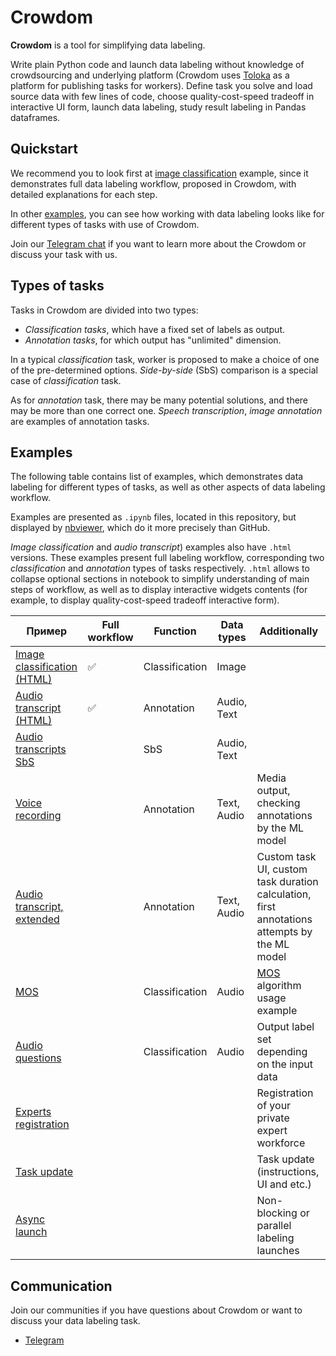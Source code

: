 # Crowdom

__Crowdom__ is a tool for simplifying data labeling.

Write plain Python code and launch data labeling without knowledge of crowdsourcing and underlying platform
(Crowdom uses [Toloka](https://toloka.ai) as a platform for publishing tasks for workers). Define task you solve and
load source data with few lines of code, choose quality-cost-speed tradeoff in interactive UI form, launch data
labeling, study result labeling in Pandas dataframes.

## Quickstart

We recommend you to look first at [image classification](https://nbviewer.org/github/futujaos/crowdom/blob/master/examples/image_classification/image_classification.html)
example, since it demonstrates full data labeling workflow, proposed in Crowdom, with detailed explanations for each step.

In other [examples](#Examples), you can see how working with data labeling looks like for different types of tasks with
use of Crowdom.

Join our [Telegram chat](https://t.me/+axHOcdjbaFwzYzAy) if you want to learn more about the Crowdom or discuss your
task with us.

## Types of tasks

Tasks in Crowdom are divided into two types:
- _Classification tasks_, which have a fixed set of labels as output.
- _Annotation tasks_, for which output has "unlimited" dimension.

In a typical _classification_ task, worker is proposed to make a choice of one of the pre-determined options.
_Side-by-side_ (SbS) comparison is a special case of _classification_ task.

As for _annotation_ task, there may be many potential solutions, and there may be more than one correct one.
_Speech transcription_, _image annotation_ are examples of annotation tasks.

## Examples

The following table contains list of examples, which demonstrates data labeling for different types of tasks, as well
as other aspects of data labeling workflow.

Examples are presented as `.ipynb` files, located in this repository, but displayed by [nbviewer](https://nbviewer.org/github/futujaos/crowdom/tree/master/examples/),
which do it more precisely than GitHub.

_Image classification_ and _audio transcript_) examples also have `.html` versions. These examples present full
labeling workflow, corresponding two _classification_ and _annotation_ types of  tasks respectively. `.html` allows
to collapse optional sections in notebook to simplify understanding of main steps of workflow,  as well as to display
interactive widgets contents (for example, to display quality-cost-speed tradeoff interactive form).

| Пример                                                                                                                                                                                                                                                                         | Full workflow | Function       | Data types  | Additionally                                                                                                   |
|--------------------------------------------------------------------------------------------------------------------------------------------------------------------------------------------------------------------------------------------------------------------------------|---------------|----------------|-------------|----------------------------------------------------------------------------------------------------------------|
| [Image classification](https://nbviewer.org/github/futujaos/crowdom/blob/master/examples/image_classification/image_classification.ipynb) [(HTML)](https://nbviewer.org/github/futujaos/crowdom/blob/master/examples/image_classification/image_classification.html) | ✅             | Classification | Image       |                                                                                                                |
| [Audio transcript](https://nbviewer.org/github/futujaos/crowdom/blob/master/examples/audio_transcript/audio_transcript.ipynb) [(HTML)](https://nbviewer.org/github/futujaos/crowdom/blob/master/examples/audio_transcript/audio_transcript.html)                     | ✅             | Annotation     | Audio, Text |                                                                                                                |
| [Audio transcripts SbS](https://nbviewer.org/github/futujaos/crowdom/blob/master/examples/audio_transcripts_sbs/audio_transcripts_sbs.ipynb)                                                                                                                              |               | SbS            | Audio, Text |                                                                                                                |
| [Voice recording](https://nbviewer.org/github/futujaos/crowdom/blob/master/examples/voice_recording/voice_recording.ipynb)                                                                                                                                                |               | Annotation     | Text, Audio | Media output, checking annotations by the ML model                                                             |
| [Audio transcript, extended](https://nbviewer.org/github/futujaos/crowdom/blob/master/examples/audio_transcript_ex/audio_transcript_ex.ipynb)                                                                                                                             |               | Annotation     | Text, Audio | Custom task UI, custom task duration calculation, first annotations attempts by the ML model                   |
| [MOS](https://nbviewer.org/github/futujaos/crowdom/blob/master/examples/mos/MOS.ipynb)                                                                                                                                                                                    |               | Classification | Audio       | [MOS](https://www.microsoft.com/en-us/research/wp-content/uploads/2011/05/0002416.pdf) algorithm usage example |
| [Audio questions](https://nbviewer.org/github/futujaos/crowdom/blob/master/examples/audio_questions/audio_questions.ipynb)                                                                                                                                                |               | Classification | Audio       | Output label set depending on the input data                                                                   |
| [Experts registration](https://nbviewer.org/github/futujaos/crowdom/blob/master/examples/experts_registration/experts_registration.ipynb)                                                                                                                                 |               |                |             | Registration of your private expert workforce                                                                  |
| [Task update](https://nbviewer.org/github/futujaos/crowdom/blob/master/examples/task_update/task_update.ipynb)                                                                                                                                                            |               |                |             | Task update (instructions, UI and etc.)                                                                        |
| [Async launch](https://nbviewer.org/github/futujaos/crowdom/blob/master/examples/async_launch/async_launch.ipynb)                                                                                                                                                         |               |                |             | Non-blocking or parallel labeling launches                                                                     |

## Communication

Join our communities if you have questions about Crowdom or want to discuss your data labeling task.

- [Telegram](https://t.me/+axHOcdjbaFwzYzAy)
